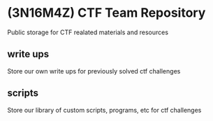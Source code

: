 # (3N16M4Z) CTF Team Repository

Public storage for CTF realated materials and resources

## write ups

Store our own write ups for previously solved ctf challenges

## scripts

Store our library of custom scripts, programs, etc for ctf challenges
